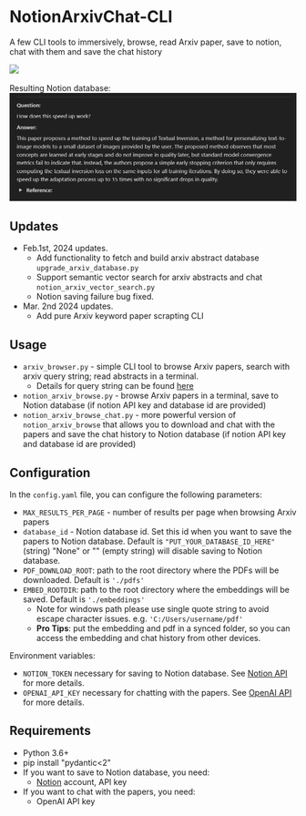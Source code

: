 # NotionArxivChat-CLI

A few CLI tools to immersively, browse, read Arxiv paper, save to notion, chat with them and save the chat history

![](media/arxiv_chat_demo.gif)

Resulting Notion database:
![](media/Notion_record.png)

## Updates 
* Feb.1st, 2024 updates. 
  * Add functionality to fetch and build arxiv abstract database `upgrade_arxiv_database.py`
  * Support semantic vector search for arxiv abstracts and chat `notion_arxiv_vector_search.py`
  * Notion saving failure bug fixed. 
* Mar. 2nd 2024 updates. 
  * Add pure Arxiv keyword paper scrapting CLI

## Usage
* `arxiv_browser.py` - simple CLI tool to browse Arxiv papers, search with arxiv query string; read abstracts in a terminal. 
  * Details for query string can be found [here](https://info.arxiv.org/help/api/user-manual.html#Appendices)
* `notion_arxiv_browse.py` - browse Arxiv papers in a terminal, save to Notion database (if notion API key and database id are provided)
* `notion_arxiv_browse_chat.py` - more powerful version of `notion_arxiv_browse` that allows you to download and chat with the papers and save the chat history to Notion database (if notion API key and database id are provided)

## Configuration

In the `config.yaml` file, you can configure the following parameters:
* `MAX_RESULTS_PER_PAGE` - number of results per page when browsing Arxiv papers
* `database_id` - Notion database id. Set this id when you want to save the papers to Notion database. Default is `"PUT_YOUR_DATABASE_ID_HERE"` (string) "None" or "" (empty string) will disable saving to Notion database.
* `PDF_DOWNLOAD_ROOT`: path to the root directory where the PDFs will be downloaded. Default is `'./pdfs'`
* `EMBED_ROOTDIR`: path to the root directory where the embeddings will be saved. Default is `'./embeddings'`
  * Note for windows path please use single quote string to avoid escape character issues. e.g. `'C:/Users/username/pdf'`
  * **Pro Tips**: put the embedding and pdf in a synced folder, so you can access the embedding and chat history from other devices.   

Environment variables:
* `NOTION_TOKEN` necessary for saving to Notion database. See [Notion API](https://developers.notion.com/docs/getting-started) for more details.
* `OPENAI_API_KEY` necessary for chatting with the papers. See [OpenAI API](https://platform.openai.com/account/api-keys) for more details.

## Requirements

- Python 3.6+
- pip install "pydantic<2"
- If you want to save to Notion database, you need:
  - [Notion](https://www.notion.so/) account, API key
- If you want to chat with the papers, you need:
  - OpenAI API key
